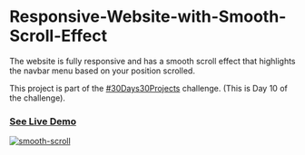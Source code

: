 # Responsive-Website-with-Smooth-Scroll-Effect
The website is fully responsive and has a smooth scroll effect that highlights the navbar menu based on your position scrolled.

This project is part of the <a href="https://twitter.com/barmaki_salma">#30Days30Projects</a> challenge. (This is Day 10 of the challenge).

### <a href="https://suspicious-lumiere-a45be4.netlify.app/">See Live Demo</a>


<a href="https://suspicious-lumiere-a45be4.netlify.app/"><img src="https://i.ibb.co/7ry4gxb/smooth-scroll.png" alt="smooth-scroll" border="0"></a>
